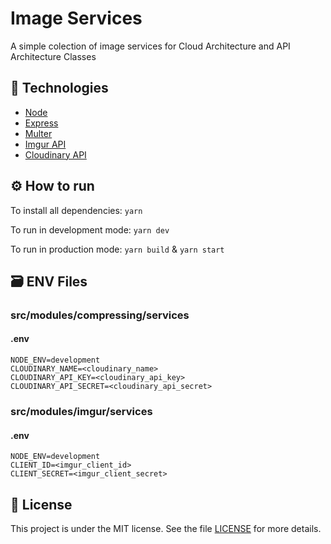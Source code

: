# Image Services

A simple colection of image services for Cloud Architecture and API Architecture Classes 

## :rocket: Technologies

- [Node](https://nodejs.org/en/)
- [Express](https://expressjs.com/)
- [Multer](https://www.npmjs.com/package/multer)
- [Imgur API](https://apidocs.imgur.com/)
- [Cloudinary API](https://cloudinary.com/documentation/image_upload_api_reference)

## :gear: How to run

To install all dependencies: ```yarn```

To run in development mode: ```yarn dev```

To run in production mode: ```yarn build``` & ```yarn start```

## 🗃 ENV Files

### src/modules/compressing/services

#### .env

```env
NODE_ENV=development
CLOUDINARY_NAME=<cloudinary_name>
CLOUDINARY_API_KEY=<cloudinary_api_key>
CLOUDINARY_API_SECRET=<cloudinary_api_secret>
```

### src/modules/imgur/services

#### .env

```env
NODE_ENV=development
CLIENT_ID=<imgur_client_id>
CLIENT_SECRET=<imgur_client_secret>
```

## :memo: License

This project is under the MIT license. See the file [LICENSE](LICENSE) for more details.
